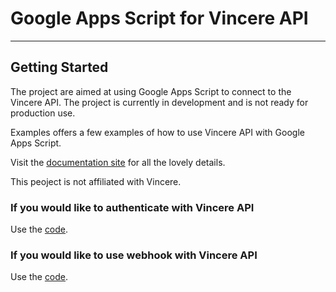 # Google Apps Script for Vincere API
___

## Getting Started

The project are aimed at using Google Apps Script to connect to the Vincere API. The project is currently in development and is not ready for production use.

Examples offers a few examples of how to use Vincere API with Google Apps Script.

Visit the [documentation site](https://api.vincere.io/#tag/Introduction) for all the lovely details.

This peoject is not affiliated with Vincere.

### If you would like to authenticate with Vincere API
Use the [code](https://github.com/hidenari-yuda/vincere-gas/blob/main/examples/auth/app.js).

### If you would like to use webhook with Vincere API
Use the [code](https://github.com/hidenari-yuda/vincere-gas/blob/main/examples/webhook/app.js).
